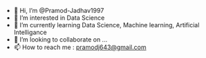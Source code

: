 - 👋 Hi, I’m @Pramod-Jadhav1997
- 👀 I’m interested in Data Science
- 🌱 I’m currently learning Data Science, Machine learning, Artificial Intelligance
- 💞️ I’m looking to collaborate on ...
- 📫 How to reach me : pramodj643@gmail.com
<!---
Pramod-Jadhav1997/Pramod-Jadhav1997 is a ✨ special ✨ repository because its `README.md` (this file) appears on your GitHub profile.
You can click the Preview link to take a look at your changes.
--->

